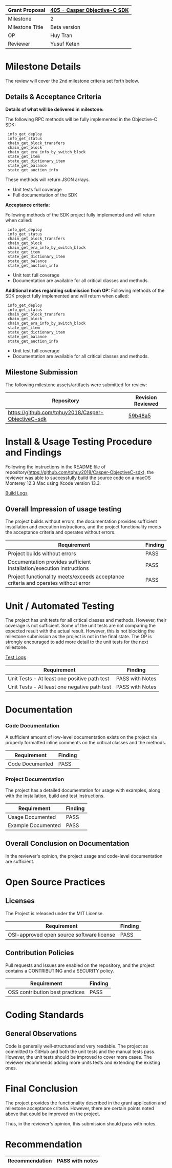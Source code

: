 Grant Proposal | [405 - Casper Objective-C SDK](https://portal.devxdao.com/public-proposals/405)
------------ | -------------
Milestone | 2
Milestone Title | Beta version
OP | Huy Tran
Reviewer | Yusuf Keten

# Milestone Details
The review will cover the 2nd milestone criteria set forth below.

## Details & Acceptance Criteria

**Details of what will be delivered in milestone:**

The following RPC methods will be fully implemented in the Objective-C SDK:

     info_get_deploy 
     info_get_status 
     chain_get_block_transfers 
     chain_get_block
     chain_get_era_info_by_switch_block    
     state_get_item
     state_get_dictionary_item
     state_get_balance
     state_get_auction_info

These methods will return JSON arrays.

- Unit tests full coverage
- Full documentation of the SDK

**Acceptance criteria:**

Following methods of the SDK project fully implemented and will return when called: 
      
     info_get_deploy 
     info_get_status 
     chain_get_block_transfers 
     chain_get_block
     chain_get_era_info_by_switch_block    
     state_get_item
     state_get_dictionary_item
     state_get_balance
     state_get_auction_info

- Unit test full coverage
- Documentation are available for all critical classes and methods.

**Additional notes regarding submission from OP:**
Following methods of the SDK project fully implemented and will return when called: 
      
     info_get_deploy 
     info_get_status 
     chain_get_block_transfers 
     chain_get_block
     chain_get_era_info_by_switch_block    
     state_get_item
     state_get_dictionary_item
     state_get_balance
     state_get_auction_info

- Unit test full coverage
- Documentation are available for all critical classes and methods.

## Milestone Submission

The following milestone assets/artifacts were submitted for review:

Repository | Revision Reviewed
------------ | -------------
https://github.com/tqhuy2018/Casper-ObjectiveC-sdk | [59b48a5](https://github.com/tqhuy2018/Casper-ObjectiveC-sdk/commit/59b48a5ed59dc54cb697eabbe01a2944c0d982e3)


# Install & Usage Testing Procedure and Findings

Following the instructions in the README file of repository(https://github.com/tqhuy2018/Casper-ObjectiveC-sdk), the reviewer was able to successfully build the source code on a macOS Monterey 12.3 Mac using Xcode version 13.3.

[Build Logs](assets/build-run.md)

## Overall Impression of usage testing

The project builds without errors, the documentation provides sufficient installation and execution instructions, and the project functionality meets the acceptance criteria and operates without errors.

Requirement | Finding
------------ | -------------
Project builds without errors | PASS
Documentation provides sufficient installation/execution instructions | PASS
Project functionality meets/exceeds acceptance criteria and operates without error | PASS

# Unit / Automated Testing

The project has unit tests for all critical classes and methods. However, their coverage is not sufficient. Some of the unit tests are not comparing the expected result with the actual result. However, this is not blocking the milestone submission as the project is not in the final state. The OP is strongly encouraged to add more detail to the unit tests for the next milestone.

[Test Logs](assets/test-run.md)

Requirement | Finding
------------ | -------------
Unit Tests - At least one positive path test | PASS with Notes
Unit Tests - At least one negative path test | PASS with Notes

# Documentation

### Code Documentation

A sufficient amount of low-level documentation exists on the project via properly formatted inline comments on the critical classes and the methods.

Requirement | Finding
------------ | -------------
Code Documented | PASS

### Project Documentation

The project has a detailed documentation for usage with examples, along with the installation, build and test instructions.

Requirement | Finding
------------ | -------------
Usage Documented | PASS
Example Documented | PASS

## Overall Conclusion on Documentation
In the reviewer's opinion, the project usage and code-level documentation are sufficient.

# Open Source Practices

## Licenses

The Project is released under the MIT License.

Requirement | Finding
------------ | -------------
OSI-approved open source software license | PASS

## Contribution Policies

Pull requests and Issues are enabled on the repository, and the project contains a CONTRIBUTING and a SECURITY policy.

Requirement | Finding
------------ | -------------
OSS contribution best practices | PASS

# Coding Standards

## General Observations

Code is generally well-structured and very readable. The project as committed to GitHub and both the unit tests and the manual tests pass. However, the unit tests should be improved to cover more cases. The reviewer recommends adding more units tests and extending the existing ones.

# Final Conclusion

The project provides the functionality described in the grant application and milestone acceptance criteria. However, there are certain points noted above that could be improved on the project. 

Thus, in the reviewer's opinion, this submission should pass with notes.

# Recommendation

Recommendation | PASS with notes
------------ | -------------